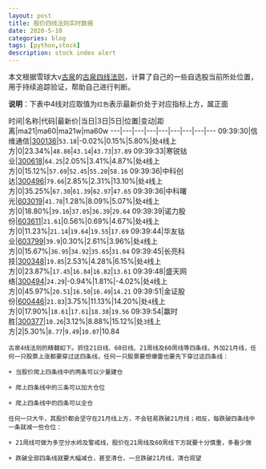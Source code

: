 ```yaml
---
layout: post
title: 股价四线法则实时数据
date: 2020-5-10
categories: blog
tags: [python,stock]
description: stock index alert
---
```



本文根据雪球大v[古泉](https://xueqiu.com/u/7148646888)的[古泉四线法则](https://xueqiu.com/7148646888/130498192)，计算了自己的一些自选股当前所处位置，用于持续追踪验证，帮助自己进行判断。

**说明**：下表中4线对应取值为`红色`表示最新价处于对应指标上方，属正面

时间|名称|代码|最新价|当日|3日|5日|位置|变动|距离|ma21|ma60|ma21w|ma60w
---|---|---|---|---|---|---|---|---
09:39:30|信维通信|[300136](https://xueqiu.com/S/SZ300136)|`53.18`|-0.02%|0.15%|5.80%|处`4`线上方|0|23.34%|`48.86`|`43.14`|`43.73`|`37.89`
09:39:33|寒锐钴业|[300618](https://xueqiu.com/S/SZ300618)|`64.25`|2.05%|3.41%|4.87%|处`4`线上方|0|15.12%|`57.69`|`52.45`|`55.20`|`58.16`
09:39:36|中科创达|[300496](https://xueqiu.com/S/SZ300496)|`79.66`|2.85%|2.31%|13.10%|处`4`线上方|0|35.25%|`67.30`|`61.39`|`62.97`|`47.65`
09:39:36|中科曙光|[603019](https://xueqiu.com/S/SH603019)|`41.78`|1.28%|8.09%|5.07%|处`4`线上方|0|18.80%|`39.16`|`37.05`|`36.39`|`29.64`
09:39:39|诺力股份|[603611](https://xueqiu.com/S/SH603611)|`21.61`|0.56%|0.69%|4.67%|处`4`线上方|0|11.23%|`21.14`|`19.64`|`19.55`|`17.69`
09:39:44|华友钴业|[603799](https://xueqiu.com/S/SH603799)|`39.9`|0.30%|2.61%|3.96%|处`4`线上方|0|15.67%|`36.95`|`34.92`|`35.65`|`31.04`
09:39:45|长亮科技|[300348](https://xueqiu.com/S/SZ300348)|`19.85`|2.53%|4.28%|6.15%|处`4`线上方|0|23.87%|`17.45`|`16.84`|`16.82`|`13.61`
09:39:48|盛天网络|[300494](https://xueqiu.com/S/SZ300494)|`24.29`|-0.94%|1.81%|-4.02%|处`4`线上方|0|45.97%|`20.51`|`16.50`|`16.49`|`14.21`
09:39:51|金证股份|[600446](https://xueqiu.com/S/SH600446)|`21.83`|3.75%|11.13%|14.20%|处`4`线上方|0|17.90%|`18.61`|`17.61`|`18.38`|`19.56`
09:39:54|赢时胜|[300377](https://xueqiu.com/S/SZ300377)|`10.26`|3.12%|8.88%|15.12%|处`3`线上方|2|5.30%|`8.77`|`9.49`|`10.07`|10.84

```
古泉4线法则的精髓如下。抓住21日线、60日线、21周线及60周线等四条线，外加21月线，任何一只股票上涨都要穿过这四条线，任何一只股票要想爆雷也要先下穿过这四条线：

+ 当股价爬上四条线中的两条可以少量建仓

+ 爬上四条线中的三条可以加大仓位

+ 爬上四条线中的四条可以全仓

任何一只大牛，其股价都会坚守在21月线上方，不会轻易跌破21月线；相反，每跌破四条线中一条就减一些仓位：

+ 21周线可做为多空分水岭及警戒线，股价在21周线及60周线下方就要十分慎重，多看少做

+ 跌破全部四条线就要大幅减仓，甚至清仓，一旦跌破21月线，清仓观望
```